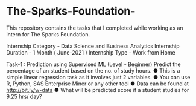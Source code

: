# The-Sparks-Foundation-
This repository contains the tasks that I completed while working as an intern for The Sparks Foundation.

Internship Category - Data Science and Business Analytics
Internship Duration - 1 Month ( June-2021 )
Internship Type - Work from Home

Task-1 : Prediction using Supervised ML (Level - Beginner)
Predict the percentage of an student based on the no. of study hours.
● This is a simple linear regression task as it involves just 2 variables.
● You can use R, Python, SAS Enterprise Miner or any other tool
● Data can be found at http://bit.ly/w-data
● What will be predicted score if a student studies for 9.25 hrs/ day?
